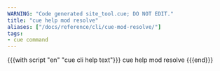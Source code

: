 ```yaml
---
WARNING: "Code generated site_tool.cue; DO NOT EDIT."
title: "cue help mod resolve"
aliases: ["/docs/reference/cli/cue-mod-resolve/"]
tags:
- cue command
---
```


{{{with script "en" "cue cli help text"}}}
cue help mod resolve
{{{end}}}
